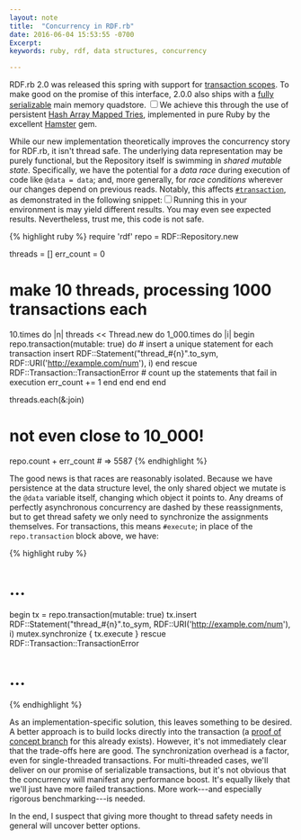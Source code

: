 ```yaml
---
layout: note
title:  "Concurrency in RDF.rb"
date: 2016-06-04 15:53:55 -0700
Excerpt: 
keywords: ruby, rdf, data structures, concurrency

---
```


RDF.rb 2.0 was released this spring with support for [transaction scopes](http://rdf.greggkellogg.net/yard/RDF/Transaction.html). 
To make good on the promise of this interface, 2.0.0 also ships with a [fully serializable](https://en.wikipedia.org/wiki/Serializability) main memory quadstore. <label for="sidenote-1" class='sidenote-number'></label><input type="checkbox" id="sidenote-toggle-1" class="margin-toggle"><span id='sidenote-1' class='sidenote numbered' markdown='1'>We achieve this through the use of persistent [Hash Array Mapped Tries](http://lampwww.epfl.ch/papers/idealhashtrees.pdf), implemented in pure Ruby by the excellent [Hamster](https://github.com/hamstergem/hamster) gem.</span>

While our new implementation theoretically improves the concurrency story for RDF.rb, it isn't thread safe. The underlying data representation may be purely functional, but the Repository itself is swimming in _shared mutable state_. Specifically, we have the potential for a _data race_ during execution of code like `@data = data`; and, more generally, for _race conditions_ wherever our changes depend on previous reads. Notably, this affects [`#transaction`](https://github.com/ruby-rdf/rdf/blob/474a3c9bd84bb6ad8828d1a83ddfad9c2da447f7/lib/rdf/repository.rb#L571-L575), as demonstrated in the following snippet:<label for="sidenote-2" class='sidenote-number'></label><input type="checkbox" id="sidenote-toggle-2" class="margin-toggle"><span id='sidenote-3' class='sidenote numbered' markdown='1'>Running this in your environment is may yield different results. You may even see expected results. Nevertheless, trust me, this code is not safe.</span>

{% highlight ruby %}
require 'rdf'
repo = RDF::Repository.new

threads = []
err_count = 0

# make 10 threads, processing 1000 transactions each
10.times do |n|
  threads << Thread.new do
    1_000.times do |i|
      begin
        repo.transaction(mutable: true) do
          # insert a unique statement for each transaction
          insert RDF::Statement("thread_#{n}".to_sym,
                                RDF::URI('http://example.com/num'),
                                i)
        end
      rescue RDF::Transaction::TransactionError
        # count up the statements that fail in execution
        err_count += 1
      end
    end
  end
end

threads.each(&:join)

# not even close to 10_000!
repo.count + err_count # => 5587
{% endhighlight %}

The good news is that races are reasonably isolated. Because we have persistence at the data structure level, the only shared object we mutate is the `@data` variable itself, changing which object it points to. Any dreams of perfectly asynchronous concurrency are dashed by these reassignments, but to get thread safety we only need to synchronize the assignments themselves. For transactions, this means `#execute`; in place of the `repo.transaction` block above, we have:

{% highlight ruby %}
# ...
begin
  tx = repo.transaction(mutable: true)
  tx.insert RDF::Statement("thread_#{n}".to_sym,
                           RDF::URI('http://example.com/num'),
                           i)
  mutex.synchronize { tx.execute }
rescue RDF::Transaction::TransactionError
# ...
{% endhighlight %}

As an implementation-specific solution, this leaves something to be desired. A better approach is to build locks directly into the transaction (a [proof of concept branch](https://github.com/ruby-rdf/rdf/commit/c8080e28eda934353293e2114d0ce6ddc4e9a3ae) for this already exists). However, it's not immediately clear that the trade-offs here are good. The synchronization overhead is a factor, even for single-threaded transactions. For multi-threaded cases, we'll deliver on our promise of serializable transactions, but it's not obvious that the concurrency will manifest any performance boost. It's equally likely that we'll just have more failed transactions. More work---and especially rigorous benchmarking---is needed.

In the end, I suspect that giving more thought to thread safety needs in general will uncover better options.
